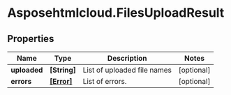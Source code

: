 # Asposehtmlcloud.FilesUploadResult

## Properties
Name | Type | Description | Notes
------------ | ------------- | ------------- | -------------
**uploaded** | **[String]** | List of uploaded file names | [optional] 
**errors** | [**[Error]**](Error.md) | List of errors. | [optional] 


